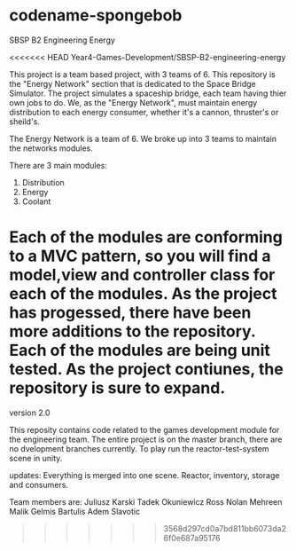 # codename-spongebob
SBSP B2 Engineering Energy

<<<<<<< HEAD
Year4-Games-Development/SBSP-B2-engineering-energy

This project is a team based project, with 3 teams of 6. This repository is the "Energy Network" section that is dedicated to the Space Bridge Simulator. The project simulates a spaceship bridge, each team having thier own jobs to do. We, as the "Energy Network", must maintain energy distribution to each energy consumer, whether it's a cannon, thruster's or sheild's.

The Energy Network is a team of 6. We broke up into 3 teams to maintain the networks modules.

There are 3 main modules:
 1. Distribution
 2. Energy
 3. Coolant
  
Each of the modules are conforming to a MVC pattern, so you will find a model,view and controller class for each of the modules. As the project has progessed, there have been more additions to the repository. Each of the modules are being unit tested. As the project contiunes, the repository is sure to expand.
=======
version 2.0

This reposity contains code related to the games development module for the engineering team. 
The entire project is on the master branch, there are no dvelopment branches currently. 
To play run the reactor-test-system scene in unity.

updates:
Everything is merged into one scene. Reactor, inventory, storage and consumers.

Team members are:
Juliusz Karski
Tadek Okuniewicz
Ross Nolan
Mehreen Malik
Gelmis Bartulis
Adem Slavotic
>>>>>>> 3568d297cd0a7bd811bb6073da26f0e687a95176
